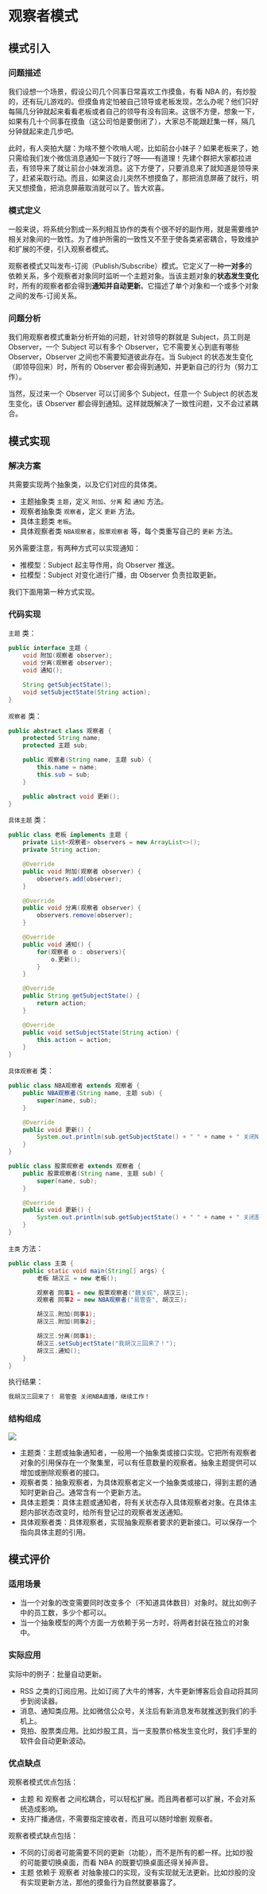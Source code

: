 # 观察者模式

## 模式引入

### 问题描述

我们设想一个场景，假设公司几个同事日常喜欢工作摸鱼，有看 NBA 的，有炒股的，还有玩儿游戏的。但摸鱼肯定怕被自己领导或老板发现，怎么办呢？他们只好每隔几分钟就起来看看老板或者自己的领导有没有回来。这很不方便，想象一下，如果有几十个同事在摸鱼（这公司怕是要倒闭了），大家总不能跟赶集一样，隔几分钟就起来走几步吧。

此时，有人突拍大腿：为啥不整个吹哨人呢，比如前台小妹子？如果老板来了，她只需给我们发个微信消息通知一下就行了呀——有道理！先建个群把大家都拉进去，有领导来了就让前台小妹发消息。这下方便了，只要消息来了就知道是领导来了，赶紧采取行动。而且，如果这会儿突然不想摸鱼了，那把消息屏蔽了就行，明天又想摸鱼，把消息屏蔽取消就可以了。皆大欢喜。

### 模式定义

一般来说，将系统分割成一系列相互协作的类有个很不好的副作用，就是需要维护相关对象间的一致性。为了维护所需的一致性又不至于使各类紧密耦合，导致维护和扩展的不便，引入观察者模式。

观察者模式又叫发布-订阅（Publish/Subscribe）模式。它定义了一种**一对多**的依赖关系，多个观察者对象同时监听一个主题对象。当该主题对象的**状态发生变化**时，所有的观察者都会得到**通知并自动更新**。它描述了单个对象和一个或多个对象之间的发布-订阅关系。

### 问题分析

我们用观察者模式重新分析开始的问题，针对领导的群就是 Subject，员工则是 Observer，一个 Subject 可以有多个 Observer，它不需要关心到底有哪些 Observer，Observer 之间也不需要知道彼此存在。当 Subject 的状态发生变化（即领导回来）时，所有的 Observer 都会得到通知，并更新自己的行为（努力工作）。

当然，反过来一个 Observer 可以订阅多个 Subject，任意一个 Subject 的状态发生变化，该 Observer 都会得到通知。这样就既解决了一致性问题，又不会过紧耦合。

## 模式实现

### 解决方案

共需要实现两个抽象类，以及它们对应的具体类。

- 主题抽象类 `主题`，定义 `附加`、`分离` 和 `通知` 方法。
- 观察者抽象类 `观察者`，定义 `更新` 方法。
- 具体主题类 `老板`。
- 具体观察者类 `NBA观察者`，`股票观察者` 等，每个类重写自己的 `更新` 方法。

另外需要注意，有两种方式可以实现通知：

- 推模型：Subject 起主导作用，向 Observer 推送。
- 拉模型：Subject 对变化进行广播，由 Observer 负责拉取更新。

我们下面用第一种方式实现。

### 代码实现


`主题` 类：

```java
public interface 主题 {
    void 附加(观察者 observer);
    void 分离(观察者 observer);
    void 通知();

    String getSubjectState();
    void setSubjectState(String action);
}
```

`观察者` 类：

```java
public abstract class 观察者 {
    protected String name;
    protected 主题 sub;

    public 观察者(String name, 主题 sub) {
        this.name = name;
        this.sub = sub;
    }

    public abstract void 更新();
}
```

`具体主题` 类：

```java
public class 老板 implements 主题 {
    private List<观察者> observers = new ArrayList<>();
    private String action;

    @Override
    public void 附加(观察者 observer) {
        observers.add(observer);
    }

    @Override
    public void 分离(观察者 observer) {
        observers.remove(observer);
    }

    @Override
    public void 通知() {
        for(观察者 o : observers){
            o.更新();
        }
    }

    @Override
    public String getSubjectState() {
        return action;
    }

    @Override
    public void setSubjectState(String action) {
        this.action = action;
    }
}
```

`具体观察者` 类：

```java
public class NBA观察者 extends 观察者 {
    public NBA观察者(String name, 主题 sub) {
        super(name, sub);
    }

    @Override
    public void 更新() {
        System.out.println(sub.getSubjectState() + " " + name + " 关闭NBA直播，继续工作！");
    }
}

public class 股票观察者 extends 观察者 {
    public 股票观察者(String name, 主题 sub) {
        super(name, sub);
    }

    @Override
    public void 更新() {
        System.out.println(sub.getSubjectState() + " " + name + " 关闭股票行情，继续工作！");
    }
}
```


`主类` 方法：

```java
public class 主类 {
    public static void main(String[] args) {
        老板 胡汉三 = new 老板();

        观察者 同事1 = new 股票观察者("魏关姹", 胡汉三);
        观察者 同事2 = new NBA观察者("易管查", 胡汉三);

        胡汉三.附加(同事1);
        胡汉三.附加(同事2);

        胡汉三.分离(同事1);
        胡汉三.setSubjectState("我胡汉三回来了！");
        胡汉三.通知();
    }
}
```

执行结果：

```bash
我胡汉三回来了！ 易管查 关闭NBA直播，继续工作！
```

### 结构组成

![](img/observer/observer.jpeg)

- 主题类：主题或抽象通知者，一般用一个抽象类或接口实现。它把所有观察者对象的引用保存在一个聚集里，可以有任意数量的观察者。抽象主题提供可以增加或删除观察者的接口。
- 观察者类：抽象观察者，为具体观察者定义一个抽象类或接口，得到主题的通知时更新自己。通常含有一个更新方法。
- 具体主题类：具体主题或通知者，将有关状态存入具体观察者对象。在具体主题内部状态改变时，给所有登记过的观察者发送通知。
- 具体观察者类：具体观察者，实现抽象观察者要求的更新接口。可以保存一个指向具体主题的引用。

## 模式评价

### 适用场景

- 当一个对象的改变需要同时改变多个（不知道具体数目）对象时。就比如例子中的员工数，多少个都可以。
- 当一个抽象模型的两个方面一方依赖于另一方时，将两者封装在独立的对象中。

### 实际应用

实际中的例子：批量自动更新。

- RSS 之类的订阅应用。比如订阅了大牛的博客，大牛更新博客后会自动将其同步到阅读器。
- 消息、通知类应用。比如微信公众号，关注后有新消息发布就推送到我们的手机上。
- 竞拍、股票类应用。比如炒股工具，当一支股票价格发生变化时，我们手里的软件会自动更新波动。

### 优点缺点

观察者模式优点包括：

- 主题 和 观察者 之间松耦合，可以轻松扩展。而且两者都可以扩展，不会对系统造成影响。
- 支持广播通信，不需要指定接收者，而且可以随时增删 观察者。

观察者模式缺点包括：

- 不同的订阅者可能需要不同的更新（功能），而不是所有的都一样。比如炒股的可能要切换桌面，而看 NBA 的既要切换桌面还得关掉声音。
- 主题 依赖于 观察者 对抽象接口的实现，没有实现就无法更新。比如炒股的没有实现更新方法，那他的摸鱼行为自然就要暴露了。




